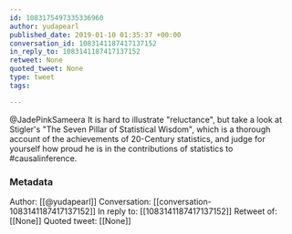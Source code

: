 ```yaml
---
id: 1083175497335336960
author: yudapearl
published_date: 2019-01-10 01:35:37 +00:00
conversation_id: 1083141187417137152
in_reply_to: 1083141187417137152
retweet: None
quoted_tweet: None
type: tweet
tags:

---
```


@JadePinkSameera It is hard to illustrate "reluctance", but take a look at Stigler's "The Seven Pillar of Statistical Wisdom", which is a thorough account of the achievements of 20-Century statistics, and judge for yourself how proud he is in the contributions of statistics to #causalinference.

### Metadata

Author: [[@yudapearl]]
Conversation: [[conversation-1083141187417137152]]
In reply to: [[1083141187417137152]]
Retweet of: [[None]]
Quoted tweet: [[None]]
